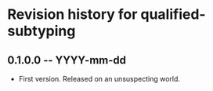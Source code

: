 # Revision history for qualified-subtyping

## 0.1.0.0 -- YYYY-mm-dd

* First version. Released on an unsuspecting world.
